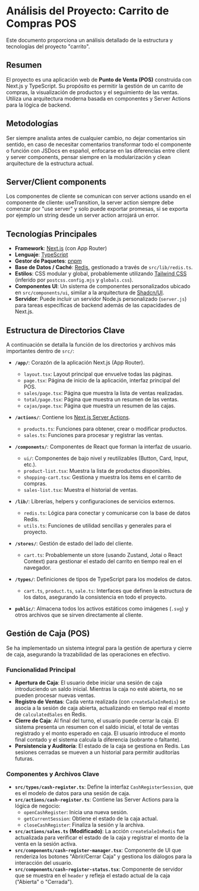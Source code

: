 # Análisis del Proyecto: Carrito de Compras POS

Este documento proporciona un análisis detallado de la estructura y tecnologías del proyecto "carrito".

## Resumen

El proyecto es una aplicación web de **Punto de Venta (POS)** construida con Next.js y TypeScript. Su propósito es permitir la gestión de un carrito de compras, la visualización de productos y el seguimiento de las ventas. Utiliza una arquitectura moderna basada en componentes y Server Actions para la lógica de backend.

## Metodologías

Ser siempre analista antes de cualquier cambio, no dejar comentarios sin sentido, en caso de necesitar comentarios transformar todo el componente o función con JSDocs en español, enfocarse en las diferencias entre client y server components, pensar siempre en la modularización y clean arquitecture de la estructura actual.

## Server/Client components

Los componentes de cliente se comunican con server actions usando en el componente de cliente: useTransition, la server action siempre debe comenzar por "use server" y solo puede exportar promesas, si se exporta por ejemplo un string desde un server action arrojará un error.

## Tecnologías Principales

- **Framework**: [Next.js](https://nextjs.org/) (con App Router)
- **Lenguaje**: [TypeScript](https://www.typescriptlang.org/)
- **Gestor de Paquetes**: [pnpm](https://pnpm.io/)
- **Base de Datos / Caché**: [Redis](https://redis.io/), gestionado a través de `src/lib/redis.ts`.
- **Estilos**: CSS modular y global, probablemente utilizando [Tailwind CSS](https://tailwindcss.com/) (inferido por `postcss.config.mjs` y `globals.css`).
- **Componentes UI**: Un sistema de componentes personalizados ubicado en `src/components/ui`, similar a la arquitectura de [Shadcn/UI](https://ui.shadcn.com/).
- **Servidor**: Puede incluir un servidor Node.js personalizado (`server.js`) para tareas específicas de backend además de las capacidades de Next.js.

## Estructura de Directorios Clave

A continuación se detalla la función de los directorios y archivos más importantes dentro de `src/`:

- **`/app/`**: Corazón de la aplicación Next.js (App Router).

  - `layout.tsx`: Layout principal que envuelve todas las páginas.
  - `page.tsx`: Página de inicio de la aplicación, interfaz principal del POS.
  - `sales/page.tsx`: Página que muestra la lista de ventas realizadas.
  - `total/page.tsx`: Página que muestra un resumen de las ventas.
  - `cajas/page.tsx`: Página que muestra un resumen de las cajas.

- **`/actions/`**: Contiene los [Next.js Server Actions](https://nextjs.org/docs/app/building-your-application/data-fetching/server-actions-and-mutations).

  - `products.ts`: Funciones para obtener, crear o modificar productos.
  - `sales.ts`: Funciones para procesar y registrar las ventas.

- **`/components/`**: Componentes de React que forman la interfaz de usuario.

  - `ui/`: Componentes de bajo nivel y reutilizables (Button, Card, Input, etc.).
  - `product-list.tsx`: Muestra la lista de productos disponibles.
  - `shopping-cart.tsx`: Gestiona y muestra los ítems en el carrito de compras.
  - `sales-list.tsx`: Muestra el historial de ventas.

- **`/lib/`**: Librerías, helpers y configuraciones de servicios externos.

  - `redis.ts`: Lógica para conectar y comunicarse con la base de datos Redis.
  - `utils.ts`: Funciones de utilidad sencillas y generales para el proyecto.

- **`/stores/`**: Gestión de estado del lado del cliente.

  - `cart.ts`: Probablemente un store (usando Zustand, Jotai o React Context) para gestionar el estado del carrito en tiempo real en el navegador.

- **`/types/`**: Definiciones de tipos de TypeScript para los modelos de datos.

  - `cart.ts`, `product.ts`, `sale.ts`: Interfaces que definen la estructura de los datos, asegurando la consistencia en todo el proyecto.

- **`public/`**: Almacena todos los activos estáticos como imágenes (`.svg`) y otros archivos que se sirven directamente al cliente.

## Gestión de Caja (POS)

Se ha implementado un sistema integral para la gestión de apertura y cierre de caja, asegurando la trazabilidad de las operaciones en efectivo.

### Funcionalidad Principal

- **Apertura de Caja**: El usuario debe iniciar una sesión de caja introduciendo un saldo inicial. Mientras la caja no esté abierta, no se pueden procesar nuevas ventas.
- **Registro de Ventas**: Cada venta realizada (con `createSaleInRedis`) se asocia a la sesión de caja abierta, actualizando en tiempo real el monto de `calculatedSales` en Redis.
- **Cierre de Caja**: Al final del turno, el usuario puede cerrar la caja. El sistema presenta un resumen con el saldo inicial, el total de ventas registrado y el monto esperado en caja. El usuario introduce el monto final contado y el sistema calcula la diferencia (sobrante o faltante).
- **Persistencia y Auditoría**: El estado de la caja se gestiona en Redis. Las sesiones cerradas se mueven a un historial para permitir auditorías futuras.

### Componentes y Archivos Clave

- **`src/types/cash-register.ts`**: Define la interfaz `CashRegisterSession`, que es el modelo de datos para una sesión de caja.
- **`src/actions/cash-register.ts`**: Contiene las Server Actions para la lógica de negocio:
  - `openCashRegister`: Inicia una nueva sesión.
  - `getCurrentSession`: Obtiene el estado de la caja actual.
  - `closeCashRegister`: Finaliza la sesión y la archiva.
- **`src/actions/sales.ts` (Modificado)**: La acción `createSaleInRedis` fue actualizada para verificar el estado de la caja y registrar el monto de la venta en la sesión activa.
- **`src/components/cash-register-manager.tsx`**: Componente de UI que renderiza los botones "Abrir/Cerrar Caja" y gestiona los diálogos para la interacción del usuario.
- **`src/components/cash-register-status.tsx`**: Componente de servidor que se muestra en el `header` y refleja el estado actual de la caja ("Abierta" o "Cerrada").
